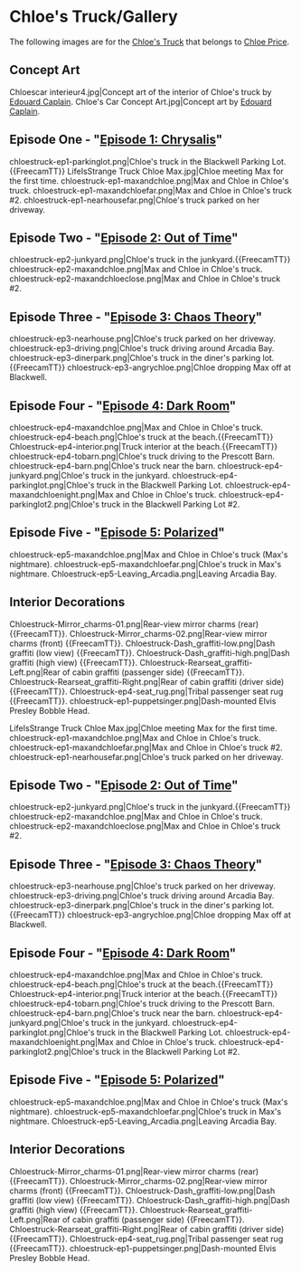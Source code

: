 #  Chloe's Truck/Gallery 

The following images are for the [Chloe's Truck](truck.md) that belongs to [Chloe Price](chloe_price.md).

##  Concept Art 

Chloescar interieur4.jpg|Concept art of the interior of Chloe's truck by [Edouard Caplain](edouard_caplain.md).
Chloe's Car Concept Art.jpg|Concept art by [Edouard Caplain](edouard_caplain.md).

##  Episode One - "[Episode 1: Chrysalis](chrysalis.md)" 

chloestruck-ep1-parkinglot.png|Chloe's truck in the Blackwell Parking Lot.{{FreecamTT}}
LifeIsStrange Truck Chloe Max.jpg|Chloe meeting Max for the first time.
chloestruck-ep1-maxandchloe.png|Max and Chloe in Chloe's truck.
chloestruck-ep1-maxandchloefar.png|Max and Chloe in Chloe's truck #2.
chloestruck-ep1-nearhousefar.png|Chloe's truck parked on her driveway.

##  Episode Two - "[Episode 2: Out of Time](out_of_time.md)" 

chloestruck-ep2-junkyard.png|Chloe's truck in the junkyard.{{FreecamTT}}
chloestruck-ep2-maxandchloe.png|Max and Chloe in Chloe's truck.
chloestruck-ep2-maxandchloeclose.png|Max and Chloe in Chloe's truck #2.

##  Episode Three - "[Episode 3: Chaos Theory](chaos_theory.md)" 

chloestruck-ep3-nearhouse.png|Chloe's truck parked on her driveway.
chloestruck-ep3-driving.png|Chloe's truck driving around Arcadia Bay.
chloestruck-ep3-dinerpark.png|Chloe's truck in the diner's parking lot.{{FreecamTT}}
chloestruck-ep3-angrychloe.png|Chloe dropping Max off at Blackwell.

##  Episode Four - "[Episode 4: Dark Room](dark_room.md)" 

chloestruck-ep4-maxandchloe.png|Max and Chloe in Chloe's truck.
chloestruck-ep4-beach.png|Chloe's truck at the beach.{{FreecamTT}}
Chloestruck-ep4-interior.png|Truck interior at the beach.{{FreecamTT}}
chloestruck-ep4-tobarn.png|Chloe's truck driving to the Prescott Barn.
chloestruck-ep4-barn.png|Chloe's truck near the barn.
chloestruck-ep4-junkyard.png|Chloe's truck in the junkyard.
chloestruck-ep4-parkinglot.png|Chloe's truck in the Blackwell Parking Lot.
chloestruck-ep4-maxandchloenight.png|Max and Chloe in Chloe's truck.
chloestruck-ep4-parkinglot2.png|Chloe's truck in the Blackwell Parking Lot #2.

##  Episode Five - "[Episode 5: Polarized](polarized.md)" 

chloestruck-ep5-maxandchloe.png|Max and Chloe in Chloe's truck (Max's nightmare).
chloestruck-ep5-maxandchloefar.png|Chloe's truck in Max's nightmare.
Chloestruck-ep5-Leaving_Arcadia.png|Leaving Arcadia Bay.

##  Interior Decorations 

Chloestruck-Mirror_charms-01.png|Rear-view mirror charms (rear) {{FreecamTT}}.
Chloestruck-Mirror_charms-02.png|Rear-view mirror charms (front) {{FreecamTT}}.
Chloestruck-Dash_graffiti-low.png|Dash graffiti (low view) {{FreecamTT}}.
Chloestruck-Dash_graffiti-high.png|Dash graffiti (high view) {{FreecamTT}}.
Chloestruck-Rearseat_graffiti-Left.png|Rear of cabin graffiti (passenger side) {{FreecamTT}}.
Chloestruck-Rearseat_graffiti-Right.png|Rear of cabin graffiti (driver side) {{FreecamTT}}.
Chloestruck-ep4-seat_rug.png|Tribal passenger seat rug {{FreecamTT}}.
chloestruck-ep1-puppetsinger.png|Dash-mounted Elvis Presley Bobble Head.

LifeIsStrange Truck Chloe Max.jpg|Chloe meeting Max for the first time.
chloestruck-ep1-maxandchloe.png|Max and Chloe in Chloe's truck.
chloestruck-ep1-maxandchloefar.png|Max and Chloe in Chloe's truck #2.
chloestruck-ep1-nearhousefar.png|Chloe's truck parked on her driveway.

##  Episode Two - "[Episode 2: Out of Time](out_of_time.md)" 

chloestruck-ep2-junkyard.png|Chloe's truck in the junkyard.{{FreecamTT}}
chloestruck-ep2-maxandchloe.png|Max and Chloe in Chloe's truck.
chloestruck-ep2-maxandchloeclose.png|Max and Chloe in Chloe's truck #2.

##  Episode Three - "[Episode 3: Chaos Theory](chaos_theory.md)" 

chloestruck-ep3-nearhouse.png|Chloe's truck parked on her driveway.
chloestruck-ep3-driving.png|Chloe's truck driving around Arcadia Bay.
chloestruck-ep3-dinerpark.png|Chloe's truck in the diner's parking lot.{{FreecamTT}}
chloestruck-ep3-angrychloe.png|Chloe dropping Max off at Blackwell.

##  Episode Four - "[Episode 4: Dark Room](dark_room.md)" 

chloestruck-ep4-maxandchloe.png|Max and Chloe in Chloe's truck.
chloestruck-ep4-beach.png|Chloe's truck at the beach.{{FreecamTT}}
Chloestruck-ep4-interior.png|Truck interior at the beach.{{FreecamTT}}
chloestruck-ep4-tobarn.png|Chloe's truck driving to the Prescott Barn.
chloestruck-ep4-barn.png|Chloe's truck near the barn.
chloestruck-ep4-junkyard.png|Chloe's truck in the junkyard.
chloestruck-ep4-parkinglot.png|Chloe's truck in the Blackwell Parking Lot.
chloestruck-ep4-maxandchloenight.png|Max and Chloe in Chloe's truck.
chloestruck-ep4-parkinglot2.png|Chloe's truck in the Blackwell Parking Lot #2.

##  Episode Five - "[Episode 5: Polarized](polarized.md)" 

chloestruck-ep5-maxandchloe.png|Max and Chloe in Chloe's truck (Max's nightmare).
chloestruck-ep5-maxandchloefar.png|Chloe's truck in Max's nightmare.
Chloestruck-ep5-Leaving_Arcadia.png|Leaving Arcadia Bay.

##  Interior Decorations 

Chloestruck-Mirror_charms-01.png|Rear-view mirror charms (rear) {{FreecamTT}}.
Chloestruck-Mirror_charms-02.png|Rear-view mirror charms (front) {{FreecamTT}}.
Chloestruck-Dash_graffiti-low.png|Dash graffiti (low view) {{FreecamTT}}.
Chloestruck-Dash_graffiti-high.png|Dash graffiti (high view) {{FreecamTT}}.
Chloestruck-Rearseat_graffiti-Left.png|Rear of cabin graffiti (passenger side) {{FreecamTT}}.
Chloestruck-Rearseat_graffiti-Right.png|Rear of cabin graffiti (driver side) {{FreecamTT}}.
Chloestruck-ep4-seat_rug.png|Tribal passenger seat rug {{FreecamTT}}.
chloestruck-ep1-puppetsinger.png|Dash-mounted Elvis Presley Bobble Head.

